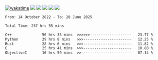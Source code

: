 [![wakatime](https://wakatime.com/badge/user/368879df-dc38-4b1a-86c4-8a2054a0e074.svg)](https://wakatime.com/@368879df-dc38-4b1a-86c4-8a2054a0e074)
<img src="https://img.shields.io/badge/Windows-0078D6?style=flat&logo=Windows&logoColor=white">
<img src="https://img.shields.io/badge/IntelliJ_IDEA-000000.svg?style=flat&logo=IntelliJ-IDEA&logoColor=white">
<img src="https://img.shields.io/badge/CLion-000000.svg?style=flat&logo=CLion&logoColor=white">
<img src="https://img.shields.io/badge/Visual_Studio_Code-007ACC?style=flat&logo=Visual-Studio-Code&logoColor=white">
<img src="https://img.shields.io/badge/Discord-5865F2?label=kano42&style=flat&logo=discord&logoColor=white">
<br>


<!--START_SECTION:waka-->

```txt
From: 14 October 2022 - To: 20 June 2025

Total Time: 237 hrs 55 mins

C++              56 hrs 33 mins  >>>>>>-------------------   23.77 %
Python           29 hrs 8 mins   >>>----------------------   12.25 %
Rust             28 hrs 6 mins   >>>----------------------   11.82 %
C                25 hrs 41 mins  >>>----------------------   10.80 %
ObjectiveC       16 hrs 59 mins  >>-----------------------   07.14 %
```

<!--END_SECTION:waka-->
